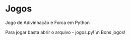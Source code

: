 # Jogos
Jogo de Adivinhação e Forca em Python

Para jogar basta abrir o arquivo -  jogos.py! \n
Bons jogos!
